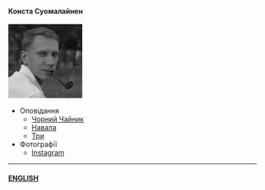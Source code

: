 #### Конста Суомалайнен

![Portrait](/img/portrait_s.png)

- Оповідання
  - [Чорний Чайник](/texts/blackk.md)
  - [Навала](/texts/infest.md)
  - [Три](/texts/trinity.md)
- Фотографії
  - [Instagram](https://www.instagram.com/trailfarer/)
  
-----
  
#### [ENGLISH](/index_e.md)
